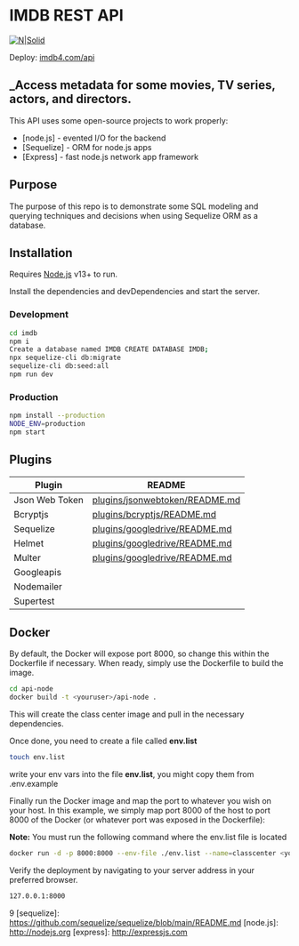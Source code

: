 # IMDB REST API
[![N|Solid](https://upload.wikimedia.org/wikipedia/commons/6/69/IMDB_Logo_2016.svg)](https://imdb3.herokuapp.com/api-docs/)

Deploy: [imdb4.com/api](https://imdb4.herokuapp.com/api-docs/) 

## _Access metadata for some movies, TV series, actors, and directors.

This API  uses some open-source projects to work properly:

- [node.js] - evented I/O for the backend
- [Sequelize] - ORM for node.js apps
- [Express] - fast node.js network app framework

## Purpose
The purpose of this repo is to demonstrate some SQL modeling and querying techniques and decisions when using Sequelize ORM as a database.

## Installation

Requires [Node.js](https://nodejs.org/) v13+ to run.

Install the dependencies and devDependencies and start the server.

### Development
```sh
cd imdb
npm i
Create a database named IMDB CREATE DATABASE IMDB;
npx sequelize-cli db:migrate
sequelize-cli db:seed:all
npm run dev
```

### Production
```sh
npm install --production
NODE_ENV=production
npm start
```

## Plugins

| Plugin | README |
| ------ | ------ |
| Json Web Token | [plugins/jsonwebtoken/README.md][PlJw] |
| Bcryptjs | [plugins/bcryptjs/README.md][PlBc] |
| Sequelize | [plugins/googledrive/README.md][PlSq] |
| Helmet | [plugins/googledrive/README.md][PlSq] |
| Multer | [plugins/googledrive/README.md][PlSq] |
| Googleapis | [][PlSq] |
| Nodemailer | [][PlSq] |
| Supertest | [][PlSq] |


## Docker

By default, the Docker will expose port 8000, so change this within the
Dockerfile if necessary. When ready, simply use the Dockerfile to
build the image.

```sh
cd api-node
docker build -t <youruser>/api-node .
```

This will create the class center image and pull in the necessary dependencies.


Once done, you need to create a file called **env.list**

```sh
touch env.list
```

write your env vars into the file **env.list**, you might copy them from .env.example 

Finally run the Docker image and map the port to whatever you wish on
your host. In this example, we simply map port 8000 of the host to
port 8000 of the Docker (or whatever port was exposed in the Dockerfile):

**Note:** You must run the following command where the env.list file is located

```sh
docker run -d -p 8000:8000 --env-file ./env.list --name=classcenter <youruser>/api-node
```

Verify the deployment by navigating to your server address in
your preferred browser.

```sh
127.0.0.1:8000
```

[//]: # (These are reference links used in the body of this note and get stripped out when the markdown processor does its job. There is no need to format nicely because it shouldn't be seen. Thanks SO - http://stackoverflow.com/questions/4823468/store-comments-in-markdown-syntax)
9
   [sequelize]: <https://github.com/sequelize/sequelize/blob/main/README.md>
   [node.js]: <http://nodejs.org>
   [express]: <http://expressjs.com>

   [PlJw]: <https://github.com/auth0/node-jsonwebtoken/blob/master/README.md>
   [PlBc]: <https://github.com/dcodeIO/bcrypt.js/blob/master/README.md>
   [PlSq]: <https://github.com/sequelize/sequelize/blob/main/README.md>
